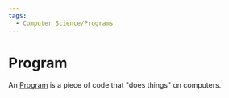 ```yaml
---
tags:
  - Computer_Science/Programs
---
```

# Program
An [Program](../../..//Computer-Science/Programs/Program.md) is a piece of code that "does things" on computers.